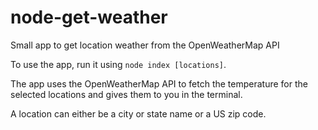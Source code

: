 # node-get-weather
Small app to get location weather from the OpenWeatherMap API

To use the app, run it using `node index [locations]`.

The app uses the OpenWeatherMap API to fetch the temperature for the selected locations and gives them to you in the terminal.

A location can either be a city or state name or a US zip code.